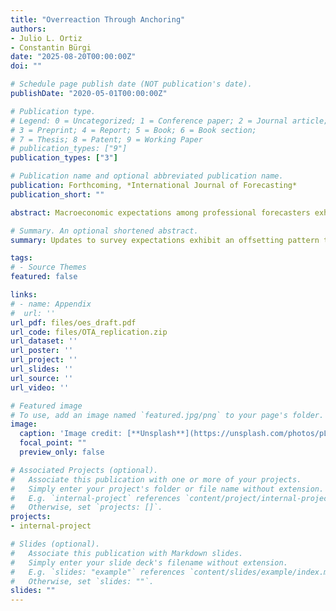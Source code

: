 ```yaml
---
title: "Overreaction Through Anchoring"
authors:
- Julio L. Ortiz
- Constantin Bürgi
date: "2025-08-20T00:00:00Z"
doi: ""

# Schedule page publish date (NOT publication's date).
publishDate: "2020-05-01T00:00:00Z"

# Publication type.
# Legend: 0 = Uncategorized; 1 = Conference paper; 2 = Journal article;
# 3 = Preprint; 4 = Report; 5 = Book; 6 = Book section;
# 7 = Thesis; 8 = Patent; 9 = Working Paper
# publication_types: ["9"]
publication_types: ["3"]

# Publication name and optional abbreviated publication name.
publication: Forthcoming, *International Journal of Forecasting*
publication_short: ""

abstract: Macroeconomic expectations among professional forecasters exhibit a puzzling pattern. Whereas individual forecasts robustly exhibit overreactions at the quarterly frequency, this is not the case at the annual frequency. Consistent with this finding, we provide evidence that forecasters partially offset their revisions within the calendar year. We explain these facts with a model of annual anchoring in which quarterly predictions must be consistent with annual predictions. We estimate our model to fit survey expectations and show that it provides a unified explanation for our empirical facts. Furthermore, our model yields frequency-specific estimates of information frictions which imply a larger role for inattention at the annual frequency.

# Summary. An optional shortened abstract.
summary: Updates to survey expectations exhibit an offsetting pattern that are incompatible with standard theories of belief formation. We rationalize this in a model featuring annual inattention and a quarterly-to-annual consistency constraint. Our model offers a new explanation for observed overreactions in expectations. 

tags:
# - Source Themes
featured: false

links:
# - name: Appendix
#  url: ''
url_pdf: files/oes_draft.pdf
url_code: files/OTA_replication.zip
url_dataset: ''
url_poster: ''
url_project: ''
url_slides: ''
url_source: ''
url_video: ''

# Featured image
# To use, add an image named `featured.jpg/png` to your page's folder. 
image:
  caption: 'Image credit: [**Unsplash**](https://unsplash.com/photos/pLCdAaMFLTE)'
  focal_point: ""
  preview_only: false

# Associated Projects (optional).
#   Associate this publication with one or more of your projects.
#   Simply enter your project's folder or file name without extension.
#   E.g. `internal-project` references `content/project/internal-project/index.md`.
#   Otherwise, set `projects: []`.
projects:
- internal-project

# Slides (optional).
#   Associate this publication with Markdown slides.
#   Simply enter your slide deck's filename without extension.
#   E.g. `slides: "example"` references `content/slides/example/index.md`.
#   Otherwise, set `slides: ""`.
slides: ""
---
```



